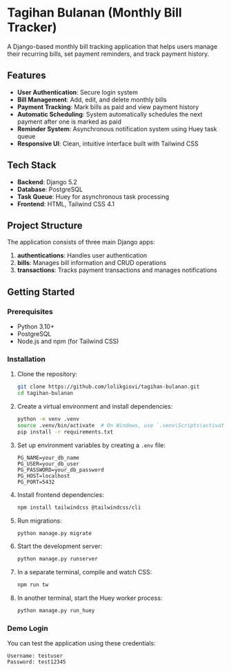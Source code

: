 # Tagihan Bulanan (Monthly Bill Tracker)

A Django-based monthly bill tracking application that helps users manage their recurring bills, set payment reminders, and track payment history.

## Features

- **User Authentication**: Secure login system
- **Bill Management**: Add, edit, and delete monthly bills
- **Payment Tracking**: Mark bills as paid and view payment history
- **Automatic Scheduling**: System automatically schedules the next payment after one is marked as paid
- **Reminder System**: Asynchronous notification system using Huey task queue
- **Responsive UI**: Clean, intuitive interface built with Tailwind CSS

## Tech Stack

- **Backend**: Django 5.2
- **Database**: PostgreSQL
- **Task Queue**: Huey for asynchronous task processing
- **Frontend**: HTML, Tailwind CSS 4.1

## Project Structure

The application consists of three main Django apps:

1. **authentications**: Handles user authentication
2. **bills**: Manages bill information and CRUD operations
3. **transactions**: Tracks payment transactions and manages notifications

## Getting Started

### Prerequisites

- Python 3.10+
- PostgreSQL
- Node.js and npm (for Tailwind CSS)

### Installation

1. Clone the repository:
   ```bash
   git clone https://github.com/lolikgiovi/tagihan-bulanan.git
   cd tagihan-bulanan
   ```

2. Create a virtual environment and install dependencies:
   ```bash
   python -m venv .venv
   source .venv/bin/activate  # On Windows, use `.venv\Scripts\activate`
   pip install -r requirements.txt
   ```

3. Set up environment variables by creating a `.env` file:
   ```
   PG_NAME=your_db_name
   PG_USER=your_db_user
   PG_PASSWORD=your_db_password
   PG_HOST=localhost
   PG_PORT=5432
   ```

4. Install frontend dependencies:
   ```bash
   npm install tailwindcss @tailwindcss/cli
   ```

5. Run migrations:
   ```bash
   python manage.py migrate
   ```

6. Start the development server:
   ```bash
   python manage.py runserver
   ```

7. In a separate terminal, compile and watch CSS:
   ```bash
   npm run tw
   ```

8. In another terminal, start the Huey worker process:
   ```bash
   python manage.py run_huey
   ```

### Demo Login

You can test the application using these credentials:

```
Username: testuser
Password: test12345
```